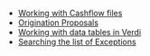 - [Working with Cashflow files](https://internal/assets/help/markdown/CF_Manage_cashflow_files.md 'Cashflow files')
- [Origination Proposals](https://internal/assets/help/markdown/CF_Origination_Proposals.md 'Origination Proposals')
- [Working with data tables in Verdi](https://internal/assets/help/markdown/GEN_Tables.md 'data tables')
- [Searching the list of Exceptions](https://internal/assets/help/markdown/GEN_T_Search.md 'search data tables')
